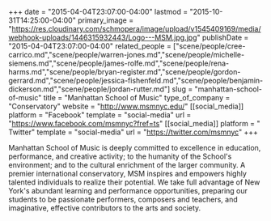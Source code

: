 +++
date = "2015-04-04T23:07:00-04:00"
lastmod = "2015-10-31T14:25:00-04:00"
primary_image = "https://res.cloudinary.com/schmopera/image/upload/v1545409169/media/webhook-uploads/1446315932443/Logo---MSM.jpg.jpg"
publishDate = "2015-04-04T23:07:00-04:00"
related_people = ["scene/people/cree-carrico.md","scene/people/warren-jones.md","scene/people/michelle-siemens.md","scene/people/james-rolfe.md","scene/people/rena-harms.md","scene/people/bryan-register.md","scene/people/gordon-gerrard.md","scene/people/jessica-fishenfeld.md","scene/people/benjamin-dickerson.md","scene/people/jordan-rutter.md"]
slug = "manhattan-school-of-music"
title = "Manhattan School of Music"
type_of_company = "Conservatory"
website = "http://www.msmnyc.edu/"
[[social_media]]
platform = "Facebook"
template = "social-media"
url = "https://www.facebook.com/msmnyc?fref=ts"
[[social_media]]
platform = " Twitter"
template = "social-media"
url = "https://twitter.com/msmnyc"
+++

<p>
	Manhattan School of Music is deeply committed to excellence in education, performance, and creative activity; to the humanity of the School's environment; and to the cultural enrichment of the larger community. A premier international conservatory, MSM inspires and empowers highly talented individuals to realize their potential. We take full advantage of New York's abundant learning and performance opportunities, preparing our students to be passionate performers, composers and teachers, and imaginative, effective contributors to the arts and society.
</p>
